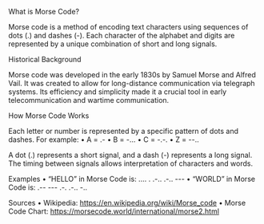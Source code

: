 What is Morse Code?

Morse code is a method of encoding text characters using sequences of dots (.) and dashes (-). Each character of the alphabet and digits are represented by a unique combination of short and long signals.

Historical Background

Morse code was developed in the early 1830s by Samuel Morse and Alfred Vail. It was created to allow for long-distance communication via telegraph systems. Its efficiency and simplicity made it a crucial tool in early telecommunication and wartime communication.

How Morse Code Works

Each letter or number is represented by a specific pattern of dots and dashes. For example:
	•	A = .-
	•	B = -...
	•	C = -.-.
	•	Z = --..

A dot (.) represents a short signal, and a dash (-) represents a long signal. The timing between signals allows interpretation of characters and words.

Examples
	•	“HELLO” in Morse Code is: .... . .-.. .-.. ---
	•	“WORLD” in Morse Code is: .-- --- .-. .-.. -..

Sources
	•	Wikipedia: https://en.wikipedia.org/wiki/Morse_code
	•	Morse Code Chart: https://morsecode.world/international/morse2.html
